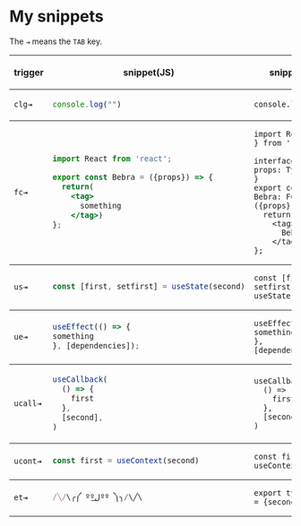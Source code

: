 <h1>My snippets</h1>

The `⇥` means the `TAB` key.

<table>
<thead>
<tr>
  <th>

**trigger**

  </th>
  <th>

**snippet(JS)**

  </th>
  <th>

**snippet(TS)**

  </th>
</tr>
</thead>
<tbody>
<tr>
  <td><code>clg⇥</code></td>
  <td>   

```jsx
console.log("")
```

  </td>
  <td>   

```tsx
console.log("")
```

  </td>
</tr>
</tr>
</thead>
<tbody>
<tr>
  <td><code>fc⇥</code></td>
  <td>   

```jsx
import React from 'react';

export const Bebra = ({props}) => {
  return(
    <tag>
      something
    </tag>)
};
```

  </td>
  <td>   

```tsx
import React, { FC } from 'react';

interface {
props: Type
}
export const Bebra: FC<Type> = ({props}) => {
  return(
    <tag>
      Bebra
    </tag>)
};
```

  </td>
</tr>
</tr>
</thead>
<tbody>
<tr>
  <td><code>us⇥</code></td>
  <td>   

```jsx
const [first, setfirst] = useState(second)
```

  </td>
  <td>   

```tsx
const [first, setfirst] = useState(second)
```

  </td>
</tr>
</tr>
</thead>
<tbody>
<tr>
  <td><code>ue⇥</code></td>
  <td>   

```jsx
useEffect(() => {
something
}, [dependencies]);
```

  </td>
  <td>   

```tsx
useEffect(() => {
something
}, [dependencies]);
```

  </td>
</tr>
</tr>
</thead>
<tbody>
<tr>
  <td><code>ucall⇥</code></td>
  <td>   

```jsx
useCallback(
  () => {
    first
  },
  [second],
)
```

  </td>
  <td>   

```tsx
useCallback(
  () => {
    first
  },
  [second],
)
```

  </td>
</tr>
</tr>
</thead>
<tbody>
<tr>
  <td><code>ucont⇥</code></td>
  <td>   

```jsx
const first = useContext(second)
```

  </td>
  <td>   

```tsx
const first = useContext(second)
```

  </td>
</tr>
</tr>
</tr>
</thead>
<tbody>
<tr>
  <td><code>et⇥</code></td>
  <td>   

```jsx
/╲/\╭༼ ººل͟ºº ༽╮/\╱\
```

  </td>
  <td>   

```tsx
export type first = {second}
```

  </td>
</tr>

